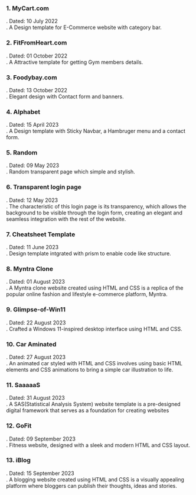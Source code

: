 <h3>1. MyCart.com</h3>
<p>
    . Dated: 10 July 2022 <br>
    . A Design template for E-Commerce website with category bar. <br>
</p>
<h3>2. FitFromHeart.com</h3>
<p>
    . Dated: 01 October 2022 <br>
    . A Attractive template for getting Gym members details. <br>
</p>
<h3>3. Foodybay.com</h3>
<p>
    . Dated: 13 October 2022 <br>
    . Elegant design with Contact form and banners. <br>
</p>
<h3>4. Alphabet</h3>
<p>
    . Dated: 15 April 2023 <br>
    . A Design template with Sticky Navbar, a Hambruger menu and a contact form. <br>
</p>
<h3>5. Random</h3>
<p>
    . Dated: 09 May 2023 <br>
    . Random transparent page which simple and stylish. <br>
</p>
<h3>6. Transparent login page</h3>
<p>
    . Dated: 12 May 2023 <br>
    . The characteristic of this login page is its transparency, which allows the background to be visible through the login form, creating an elegant and seamless integration with the rest of the website. <br>
</p>
<h3>7. Cheatsheet Template</h3>
<p>
    . Dated: 11 June 2023 <br>
    . Design template intgrated with prism to enable code like structure. <br>
</p>
<h3>8. Myntra Clone</h3>
<p>
    . Dated: 01 August 2023 <br>
    . A Myntra clone website created using HTML and CSS is a replica of the popular online fashion and lifestyle e-commerce platform, Myntra. <br>
</p>
<h3>9. Glimpse-of-Win11</h3>
<p>
    . Dated: 22 August 2023 <br>
    . Crafted a Windows 11-inspired desktop interface using HTML and CSS. <br>
</p>
<h3>10. Car Aminated</h3>
<p>
    . Dated: 27 August 2023 <br>
    . An animated car styled with HTML and CSS involves using basic HTML elements and CSS animations to bring a simple car illustration to life. <br>
</p>
<h3>11. SaaaaaS</h3>
<p>
    . Dated: 31 August 2023 <br>
    . A SAS(Statistical Analysis System) website template is a pre-designed digital framework that serves as a foundation for creating websites <br>
</p>
<h3>12. GoFit</h3>
<p>
    . Dated: 09 September 2023 <br>
    . Fitness website, designed with a sleek and modern HTML and CSS layout. <br>
</p>
<h3>13. iBlog</h3>
<p>
    . Dated: 15 September 2023 <br>
    . A blogging website created using HTML and CSS is a visually appealing platform where bloggers can publish their thoughts, ideas and stories. <br>
</p>